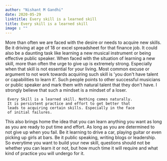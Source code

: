 ```yaml
---
author: "Nishant M Gandhi"
date: 2020-05-29
linktitle: Every skill is a learned skill
title: Every skill is a learned skill
image : ""
---
```


More than often we are faced with the desire or needs to acquire new skills. Be it driving at age of 18 or excel spreadsheet for that finance job. It could also be a daunting task like learning a new musical instrument or being effective public speaker.
When faced with the situation of learning a new skill, more than often the urge to give up is extremely strong. Especially when that skill is not essential for your living. Most common excuse or argument to not work towards acquiring such skill is 'you don't have talent or capabilities to learn it'. Such people points to other successful musicians or public speaker and mark them with natural talent that they don't have.
I strongly believe that such a mindset is a mindset of a loser.

     Every Skill is a learned skill. Nothing comes naturally.
     It is persistent practice and effort to get better that
     leads to acquiring certain skills. Especially in the face
     of initial failures.

This also brings home the idea that you can learn anything you want as long as you are ready to put time and effort. As long as you are determined to not give up when you fail. Be it learning to drive a car, playing guitar or even picking up girls at bars. Be it public speaking, writing blogs or leadership.
So everytime you want to build your new skill, questions should not be whether you can learn it or not, but how much time it will require and what kind of practice you will undergo for it.

